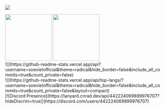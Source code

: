 ![](https://i.imgur.com/6c13FYn.png)
<div style="margin: auto;">
    <img style="height: 150px; width: auto;" src="https://github-readme-stats.vercel.app/api?username=soevielofficial&theme=radical&hide_border=false&include_all_commits=true&count_private=false">
    <img style="height: 150px; width: auto;" src="https://github-readme-stats.vercel.app/api/top-langs/?username=soevielofficial&theme=radical&hide_border=false&include_all_commits=true&count_private=false&layout=compact">
</div>
![](https://github-readme-stats.vercel.app/api?username=soevielofficial&theme=radical&hide_border=false&include_all_commits=true&count_private=false)<br/>
![](https://github-readme-stats.vercel.app/api/top-langs/?username=soevielofficial&theme=radical&hide_border=false&include_all_commits=true&count_private=false&layout=compact)<br/>
[![Discord Presence](https://lanyard.cnrad.dev/api/442224069899976707?hideDiscrim=true)](https://discord.com/users/442224069899976707)
